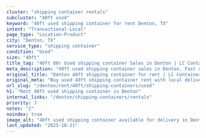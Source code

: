 ```yaml
---
cluster: "shipping container rentals"
subcluster: "40ft used"
keyword: "40ft used shipping container for rent Denton, TX"
intent: "Transactional-Local"
page_type: "Location-Product"
city: "Denton, TX"
service_type: "shipping container"
condition: "Used"
size: "40ft"
title_tag: "40ft 88r Used shipping container Sales in Denton | LC Container"
meta_description: "40ft used shipping container sales in Denton. Fast delivery, competitive pricing. Serving shipping containers area. Quote ID: 3TZ. Call (214) 524-4168 for your free quote today."
original_title: "Denton 40ft shipping container for rent | LC Container"
original_meta: "Buy used 40ft shipping container rent with local delivery in Denton, TX. LC Container — local Since 2003. Request a fast quote today."
url_slug: "/denton/rent/40ft/shipping-containers/used"
h1: "Rent 40ft used shipping container in Denton"
internal_links: "/denton/shipping-containers/rentals"
priority: 3
notes: "2"
noindex: true
image_alt: "40ft used shipping container available for delivery in Denton"
last_updated: "2025-10-21"
---
```


<!-- TODO: Add unique city/inventory copy, images, and internal links here. -->
